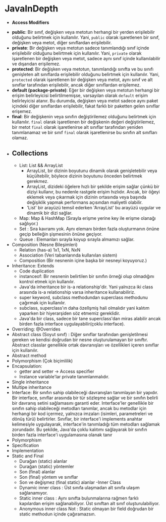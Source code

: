 # JavaInDepth
- **Access Modifiers**
*   **public**: Bir sınıf, değişken veya metotun herhangi bir yerden erişilebilir olduğunu belirtmek için kullanılır. Yani, `public` olarak işaretlenen bir sınıf, değişken veya metot, diğer sınıflardan erişilebilir.
*   **private**: Bir değişken veya metotun sadece tanımlandığı sınıf içinde erişilebilir olduğunu belirtmek için kullanılır. Yani, `private` olarak işaretlenen bir değişken veya metot, sadece aynı sınıf içinde kullanılabilir ve dışarıdan erişilemez.
*   **protected**: Bir değişken veya metotun, tanımlandığı sınıfta ve bu sınıfı genişleten alt sınıflarda erişilebilir olduğunu belirtmek için kullanılır. Yani, `protected` olarak işaretlenen bir değişken veya metot, aynı sınıf ve alt sınıflar tarafından erişilebilir, ancak diğer sınıflardan erişilemez.
*   **default (package-private)**: Eğer bir değişken veya metotun herhangi bir erişim belirleyicisi belirtilmemişse, varsayılan olarak `default` erişim belirleyicisi atanır. Bu durumda, değişken veya metot sadece aynı paket içindeki diğer sınıflardan erişilebilir, fakat farklı bir paketten gelen sınıflar erişemez.
*   **final**: Bir değişkenin veya sınıfın değiştirilemez olduğunu belirtmek için kullanılır. `final` olarak işaretlenen bir değişkenin değeri değiştirilemez, bir metot `final` olarak işaretlenirse alt sınıflar tarafından yeniden tanımlanamaz ve bir sınıf `final` olarak işaretlenirse bu sınıfın alt sınıfları olamaz.

- Collections
    - 
    - List: List && ArrayList
      -  ArrayList, bir dizinin boyutunu dinamik olarak genişletebilir veya küçültebilir, böylece dizinin boyutunu önceden belirtmek gerekmez.
      - ArrayList, dizideki öğelere hızlı bir şekilde erişim sağlar çünkü bir diziyi kullanır, bu nedenle rastgele erişim hızlıdır. Ancak, bir öğeyi eklemek veya çıkarmak için dizinin ortasında veya başında değişiklik yapmak performans açısından maliyetli olabilir.
      - 'List' bir arayüzü temsil ederken 'ArrayList' bu arayüzü uygular ve dinamik bir dizi sağlar. 
    - Map: Map & HashMap (Sırayla erişme yerine key ile erişme olanağı sağlıyor.)
    - Set : Sıra kavramı yok. Aynı elemanı birden fazla oluşturmanın önüne geçip belleğin şişmesinin önüne geçiyor.
    - Queue : Elemanları sırayla koyup sırayla almamızı sağlar.
- Composition (Nesne Bileşimleri)
  - Relation (has-a) 1x1, 1xN, NxN
  - Association (Veri tabanlarında kullanılan sistem)
  - Composition (Bir nesnenin içine başka bir nesneyi koyuyoruz.)
- Inheritance: Extends
  - Code duplication
  - instanceof: Bir nesnenin belirtilen bir sınıfın örneği olup olmadığını kontrol etmek için kullanılır.
  - Java'da inheritance bir is-a relationship'dir. Yani yalnızca iki class arasında is-a relationship varsa inheritance kullanabiliriz.
  - super keyword, subclass methodundan superclass methodunu çağırmak için kullanılır.
  - subclass, superclass'ın daha özellşmiş hali olmalıdır yani kalıtım yaparken bir hiyerarşiden söz etmemiz gereklidir.
  - Java'da bir class, sadece bir tane superclass'dan miras alabilir ancak birden fazla interface uygulayabilir(çoklu interface).
- Overriding: @Overrides
- Abstract class (Soyut sınıf) : Diğer sınıflar tarafından genişletilmesi gereken ve kendisi doğrudan bir nesne oluşturulamayan bir sınıftır. Abstract classlar genellikle ortak davranışları ve özellikleri içeren sınıflar için kullanılır.
- Abstract method
- Polymorphism (Çok biçimlilik)
- Encapsulation: 
  - getter and setter -> Access specifier
  - Instance variable'lar private tanımlanmalıdır.
- Single inheritance
- Multipe inheritance
- Interface: Bir sınıfın sahip olabileceği davranışları tanımlayan bir yapıdır. Bir interface, sınıflar arasında bir tür sözleşme sağlar ve bir sınıfın belirli bir davranış setini sağlamasını garanti eder. Interface'ler genellikle bir sınıfın sahip olabileceği metodları tanımlar, ancak bu metodlar için herhangi bir kod içermez, yalnızca imzaları (isimleri, parametreleri ve dönüş türü) belirtirler. Sınıflar, bir interface'i implements anahtar kelimesiyle uygulayarak, interface'in tanımladığı tüm metodları sağlamak zorundadır. Bu şekilde, Java'da çoklu kalıtımı sağlayarak bir sınıfın birden fazla interface'i uygulamasına olanak tanır
- Polymorphism
- Specification
- Implementation
- Static and Final
  - Durağan (static) alanlar
  - Durağan (static) yöntemler
  - Son (final) alanlar
  - Son (final) yöntem ve sınıflar
  - Son ve değişmez (final static) alanlar
-Inner Class
  - Dynamic inner class : Üst sınıfa ulaşmadan alt sınıfa ulaşım sağlanamıyor.
  - Static inner class : Aynı sınıfta bulunmalarına rağmen farklı kapılardan erişim sağlanabiliyor. Üst sınıftan alt sınıf oluşturulabiliyor. 
  - Anonymous inner class
Not : Static olmayan bir field doğrudan bir static methodun içinde çağıramazsın.











